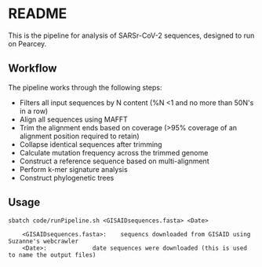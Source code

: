 # README

This is the pipeline for analysis of SARSr-CoV-2 sequences, designed to run on Pearcey.

## Workflow

The pipeline works through the following steps:

- Filters all input sequences by N content (%N <1 and no more than 50N's in a row)
- Align all sequences using MAFFT
- Trim the alignment ends based on coverage (>95% coverage of an alignment position required to retain)
- Collapse identical sequences after trimming
- Calculate mutation frequency across the trimmed genome
- Construct a reference sequence based on multi-alignment
- Perform k-mer signature analysis
- Construct phylogenetic trees

## Usage

```
sbatch code/runPipeline.sh <GISAIDsequences.fasta> <Date>

	<GISAIDsequences.fasta>:	sequencs downloaded from GISAID using Suzanne's webcrawler
	<Date>:				date sequences were downloaded (this is used to name the output files)
```

